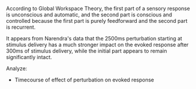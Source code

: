 According to Global Workspace Theory, the first part of a sensory response
is unconscious and automatic, and the second part is conscious and controlled
because the first part is purely feedforward and the second part is recurrent.

It appears from Narendra's data that the 2500ms perturbation starting at
stimulus delivery has a much stronger impact on the evoked response after 300ms
of stimulus delivery, while the initial part appears to remain significantly intact.

Analyze:
- Timecourse of effect of perturbation on evoked response
